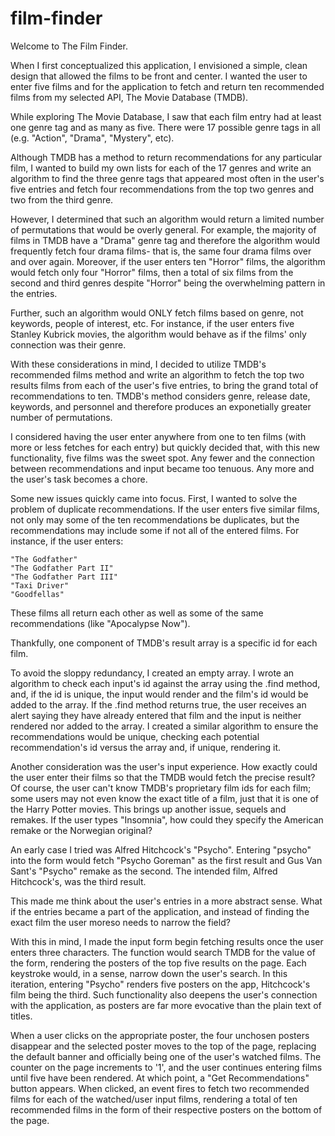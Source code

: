 # film-finder

Welcome to The Film Finder.

When I first conceptualized this application, I envisioned a simple, clean design that allowed the films
to be front and center. I wanted the user to enter five films and for the application to fetch and return
ten recommended films from my selected API, The Movie Database (TMDB).

While exploring The Movie Database, I saw that each film entry had at least one genre tag and as many 
as five. There were 17 possible genre tags in all (e.g. "Action", "Drama", "Mystery", etc).

Although TMDB has a method to return recommendations for any particular film, I wanted to build my own
lists for each of the 17 genres and write an algorithm to find the three genre tags that appeared most often 
in the user's five entries and fetch four recommendations from the top two genres and two from the third 
genre.

However, I determined that such an algorithm would return a limited number of permutations that
would be overly general. For example, the majority of films in TMDB have a "Drama" genre tag and therefore the
algorithm would frequently fetch four drama films- that is, the same four drama films over and over again.
Moreover, if the user enters ten "Horror" films, the algorithm would fetch only four "Horror" films, then
a total of six films from the second and third genres despite "Horror" being the overwhelming pattern
in the entries.

Further, such an algorithm would ONLY fetch films based on genre, not keywords, people of interest, etc.
For instance, if the user enters five Stanley Kubrick movies, the algorithm would behave as if the 
films' only connection was their genre.

With these considerations in mind, I decided to utilize TMDB's recommended films method and write an
algorithm to fetch the top two results films from each of the user's five entries, to bring the grand 
total of recommendations to ten. TMDB's method considers genre, release date, keywords, and personnel 
and therefore produces an exponetially greater number of permutations.

I considered having the user enter anywhere from one to ten films (with more or less fetches for each
entry) but quickly decided that, with this new functionality, five films was the sweet spot. Any fewer 
and the connection between recommendations and input became too tenuous. Any more and the user's task
becomes a chore.

Some new issues quickly came into focus. First,  I wanted to solve the problem of duplicate recommendations.
If the user enters five similar films, not only may some of the ten recommendations be duplicates, but the 
recommendations may include some if not all of the entered films. For instance, if the user enters:

	"The Godfather"
	"The Godfather Part II"
	"The Godfather Part III"
	"Taxi Driver"
	"Goodfellas"

These films all return each other as well as some of the same recommendations (like "Apocalypse Now").

Thankfully, one component of TMDB's result array is a specific id for each film.

To avoid the sloppy redundancy, I created an empty array. I wrote an algorithm to check each input's id
against the array using the .find method, and, if the id is unique, the input would render and the film's 
id would be added to the array. If the .find method returns true, the user receives an alert saying 
they have already entered that film and the input is neither rendered nor added to the array. I created
a similar algorithm to ensure the recommendations would be unique, checking each potential recommendation's
id versus the array and, if unique, rendering it. 

Another consideration was the user's input experience. How exactly could the user enter their films so 
that the TMDB would fetch the precise result? Of course, the user can't know TMDB's proprietary film ids
for each film; some users may not even know the exact title of a film, just that it is one of the Harry 
Potter movies. This brings up another issue, sequels and remakes. If the user types "Insomnia", how 
could they specify the American remake or the Norwegian original?

An early case I tried was Alfred Hitchcock's "Psycho". Entering "psycho" into the form would fetch "Psycho
Goreman" as the first result and Gus Van Sant's "Psycho" remake as the second. The intended film,
Alfred Hitchcock's, was the third result.

This made me think about the user's entries in a more abstract sense. What if the entries became a part 
of the application, and instead of finding the exact film the user moreso needs to narrow the 
field?

With this in mind, I made the input form begin fetching results once the user enters three characters. 
The function would search TMDB for the value of the form, rendering the posters of the top five results on 
the page. Each keystroke would, in a sense, narrow down the user's search. In this iteration, entering 
"Psycho" renders five posters on the app, Hitchcock's film being the third. Such functionality also 
deepens the user's connection with the application, as posters are far more evocative than 
the plain text of titles.

When a user clicks on the appropriate poster, the four unchosen posters disappear and the selected poster
moves to the top of the page, replacing the default banner and officially being one of the user's watched 
films. The counter on the page increments to '1', and the user continues entering films until five have
been rendered. At which point, a "Get Recommendations" button appears. When clicked, an event fires 
to fetch two recommended films for each of the watched/user input films, rendering a total of ten 
recommended films in the form of their respective posters on the bottom of the page.
